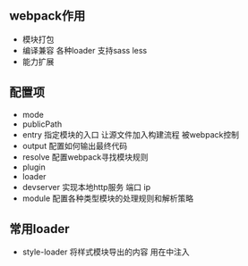 ## webpack作用
* 模块打包
* 编译兼容  各种loader  支持sass less 
* 能力扩展 
## 配置项
* mode  
* publicPath  
* entry 指定模块的入口 让源文件加入构建流程 被webpack控制
* output 配置如何输出最终代码
* resolve 配置webpack寻找模块规则
* plugin
* loader 
* devserver 实现本地http服务 端口 ip
* module 配置各种类型模块的处理规则和解析策略
## 常用loader
* style-loader 将样式模块导出的内容 用在<head>中注入<style>的方式 添加到dom中 
* css-loader 加载css文件 并解析 @import的css文件 将url处理成require请求 最终返回css代码
 sass-loader 加载并编译sass
 post-css-loader 自动生成浏览器兼容前缀 
 file-loader 把文件输出到文件夹中，在代码中通过相对路径引入url 可以配置文件名称等
 url-loader 文件很小的情况下 将文件以base64的形式注入到代码中，减少http请求
## 常用plugin
* clear-webpack-plugin 打包前清空目录
* copywebpackplugin 将单个目录或者文件赋值到构建目录
* minicssextractPlugin： 将css抽离 单独打包 支持按需加载
异步加载 不会重复编译 只适用于css

* hardSourcewebpackPlugin 为模块提供中间缓存
缓存存放路径 node-modules/.cache/hard-source
首次构建无太大变化，二次构建 时间减少约80%

* htmlwebpackplugin
简化html 生成, 文件hash改变, 动态引入css和js

## loader和plugin区别？
* loader 加载器 webpack将所有文件视为模块 webpack只识别js和json文件 如果想要将其他文件打包的话，就需要使用loader 所以loader的作用就是加载和解析 非js和json文件的能力
* plugin 插件 扩展webpack的功能
loader在webpack的rules中配置 作为模块的解析规则存在 
plugin 在plugins中单独配置

## 优化构建速度
 speed-measure-webpack-plugin 通过插件分析构建时间
 * 优化resolve配置
 - alias 简化模块的引用
 ```
 const path = require('path')
...
// 路径处理方法
function resolve(dir){
  return path.join(__dirname, dir);
}

 const config  = {
  ...
  resolve:{
    // 配置别名
    alias: {
      '~': resolve('src'),
      '@': resolve('src'),
      'components': resolve('src/components'),
    }
  }
};

 ```
 - extensions 省略文件后缀
 默认配置
 ```
 const config = {
  //...
  resolve: {
    extensions: ['.js', '.json', '.wasm'],
  },
};
 ```
 按照数组从左到右顺序解析模块
 注意：高频文件放到前面，手动配置后默认配置会失效
 保留默认配置 可使用... 代表
 ```
 const config = {
  //...
  resolve: {
    extensions: ['.ts', '...'], 
  },
};
 ```
 - modules 告诉webpack解析模块时应该搜索的目录
 ```javascript
 const path = require('path');

// 路径处理方法
function resolve(dir){
  return path.join(__dirname, dir);
}

const config = {
  //...
  resolve: {
     modules: [resolve('src'), 'node_modules'],
  },
};
 ```
 webpack 优先查找src下目录，减少依赖文件查找时间

 *  resolveloader  和 resolve配置相同 仅用于loader包解析 （自定义loader 需要配置）

 例如在loader中存放自定义loader
 ```
 const path = require('path');

// 路径处理方法
function resolve(dir){
  return path.join(__dirname, dir);
}

const config = {
  //...
  resolveLoader: {
    modules: ['node_modules',resolve('loader')]
  },
};
 ```

 * externals 配置从输出的bundle中排除依赖的方法  
 例如：  
 从cdn引入的jquery不需要打包 直接使用链接 
 ```javascript
 const config = {
  //...
  externals: {
    jquery: 'jQuery',
  },
};
```
可以用这样的方法来剥离不需要改动的一些依赖，大大节省打包构建的时间
* 缩小范围
在配置 loader 的时候，我们需要更精确的去指定 loader 的作用目录或者需要排除的目录
通过使用include和exclude
- include 符合条件的进行解析
- exclude 排除符合条件的模块， 不进行loader解析
```
const path = require('path');

// 路径处理方法
function resolve(dir){
  return path.join(__dirname, dir);
}

const config = {
  //...
  module: { 
    noParse: /jquery|lodash/,
    rules: [
      {
        test: /\.js$/i,
        include: resolve('src'),
        exclude: /node_modules/,
        use: [
          'babel-loader',
        ]
      },
      // ...
    ]
  }
};

```
* noParse
- 不需要解析依赖的第三方大型类库等，可以通过这个字段进行配置，以提高构建速度
- 用 noParse 进行忽略的模块文件中不会解析 import、require 等语法
```
const config = {
  //...
  module: { 
    noParse: /jquery|lodash/,
    rules:[...]
  }

};
```
* IgnorePlugin
```
// 引入 webpack
const webpack = require('webpack')

const config = {
  ...
  plugins:[ // 配置插件
    ...
    new webpack.IgnorePlugin({
      resourceRegExp: /^\.\/locale$/,
      contextRegExp: /moment$/,
    }),
  ]  
};
```
的是将插件中的非中文语音排除掉，这样就可以大大节省打包的体积了
* thread-loader 多进程 
仅在耗时的loader上使用
配置在 thread-loader 之后的 loader 都会在一个单独的 worker 池（worker pool）中运行
```
const path = require('path');

// 路径处理方法
function resolve(dir){
  return path.join(__dirname, dir);
}

const config = {
  //...
  module: { 
    noParse: /jquery|lodash/,
    rules: [
      {
        test: /\.js$/i,
        include: resolve('src'),
        exclude: /node_modules/,
        use: [
          {
            loader: 'thread-loader', // 开启多进程打包
            options: {
              worker: 3,
            }
          },
          'babel-loader',
        ]
      },
      // ...
    ]
  }
};
```
* happypack 开启多进程打包
webpack5弃用
* 使用缓存
-  babel-loader 开启缓存
babel 在转译 js 过程中时间开销比价大，将 babel-loader 的执行结果缓存起来，重新打包的时候，直接读取缓存  
缓存位置： node_modules/.cache/babel-loader
```
const config = {
 module: { 
    noParse: /jquery|lodash/,
    rules: [
      {
        test: /\.js$/i,
        include: resolve('src'),
        exclude: /node_modules/,
        use: [
          // ...
          {
            loader: 'babel-loader',
            options: {
              cacheDirectory: true // 启用缓存
            }
          },
        ]
      },
      // ...
    ]
  }
}
```

- cache-loader
缓存一些性能开销比较大的 loader 的处理结果
缓存位置：node_modules/.cache/cache-loader
```
const config = {
 module: { 
    // ...
    rules: [
      {
        test: /\.(s[ac]|c)ss$/i, //匹配所有的 sass/scss/css 文件
        use: [
          // 'style-loader',
          MiniCssExtractPlugin.loader,
          'cache-loader', // 获取前面 loader 转换的结果
          'css-loader',
          'postcss-loader',
          'sass-loader', 
        ]
      }, 
      // ...
    ]
  }
}

```
- hard-source-webpack-plugin 
为模块提供了中间缓存，重复构建时间大约可以减少 80%，但是在 webpack5 中已经内置了模块缓存，不需要再使用此插件

## 优化构建结果
* 压缩css js
optimize-css-assets-webpack-plugin  
```
// ...
// 压缩css
const OptimizeCssAssetsPlugin = require('optimize-css-assets-webpack-plugin')
// ...

const config = {
  // ...
  optimization: {
    minimize: true,
    minimizer: [
      // 添加 css 压缩配置
      new OptimizeCssAssetsPlugin({}), 
      new TerserPlugin({})
    ]
  },
 // ...
}

// ...
```
* 压缩js
terser-webpack-plugin
* 提取共用代码
CommonsChunkPlugin 
* 清除无用css
purgecss-webpack-plugin
* tree-shaking
生产环境下默认自动开启
静态分析 使用es6模块化
* Scope Hoisting
Scope Hoisting 即作用域提升，原理是将多个模块放在同一个作用域下，并重命名防止命名冲突，通过这种方式可以减少函数声明和内存开销()。
webpack5 默认支持，在生产环境下默认开启
只支持 es6 代码
```
module.exports = {
  optimization: {
    concatenateModules: true
  }
}
```
## 优化运行时体验
运行时优化的核心就是提升首屏的加载速度，主要的方式就是
降低首屏加载文件体积，首屏不需要的文件进行预加载或者按需加载
* 入口点切割
- splitchunks
webpack 将根据以下条件自动拆分 chunks：

新的 chunk 可以被共享，或者模块来自于 node_modules 文件夹
新的 chunk 体积大于 20kb（在进行 min+gz 之前的体积）
当按需加载 chunks 时，并行请求的最大数量小于或等于 30
当加载初始化页面时，并发请求的最大数量小于或等于 30
- import()按需加载
- prefetch
浏览器空闲时进行资源拉取
```
// 按需加载
img.addEventListener('click', () => {
  import( /* webpackPrefetch: true */ './desc').then(({ default: element }) => {
    console.log(element)
    document.body.appendChild(element)
  })
})
```
- preload（预加载）
提前加载会用到的资源
```
import(/* webpackPreload: true */ 'ChartingLibrary');

```

## bundle chunk module 分别是什么？
* bundle 是webpack 打包出来的文件 未拆分
* chunk 是一个代码块 一个chunk由多个模块组合而成 用于代码的合并和分割
* module 开发中的单个模块 webpack 中 一切皆是模块 一个文件对应一个模块 webpack会从配置的entry入口 递归 找出所有依赖模块 

##  prerender-spa-plugin 预渲染？
适用于静态页面 有seo需求的页面
配置的路由 
原理：在webpack打包结束并生成文件后（after-emit hook），会启动一个server模拟网站的运行，用puppeteer（google官方的headless 无头浏览器）访问指定的页面route，得到相应的html结构，并将结果输出到指定目录，过程类似于爬虫。

参考： https://zhuanlan.zhihu.com/p/272037693

